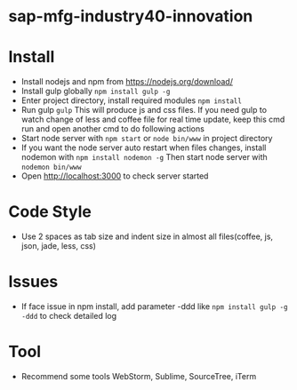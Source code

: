 # sap-mfg-industry40-innovation

# Install
- Install nodejs and npm from https://nodejs.org/download/
- Install gulp globally `npm install gulp -g`
- Enter project directory, install required modules `npm install`
- Run gulp `gulp` This will produce js and css files. If you need gulp to watch change of less and coffee file for real time update, 
keep this cmd run and open another cmd to do following actions
- Start node server with `npm start` or `node bin/www` in project directory
- If you want the node server auto restart when files changes, install nodemon with `npm install nodemon -g` 
Then start node server with `nodemon bin/www`
- Open [http://localhost:3000](http://localhost:3000) to check server started

# Code Style
- Use 2 spaces as tab size and indent size in almost all files(coffee, js, json, jade, less, css)

# Issues
- If face issue in npm install, add parameter -ddd like `npm install gulp -g -ddd` to check detailed log

# Tool
- Recommend some tools WebStorm, Sublime, SourceTree, iTerm
